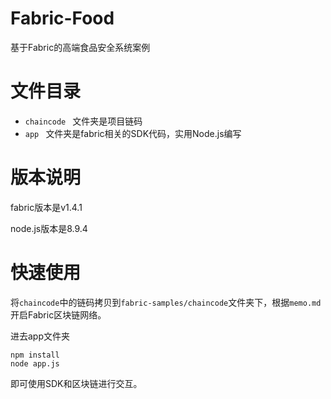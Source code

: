 # Fabric-Food

基于Fabric的高端食品安全系统案例

# 文件目录

* `chaincode `  文件夹是项目链码
* `app `  文件夹是fabric相关的SDK代码，实用Node.js编写

# 版本说明

fabric版本是v1.4.1

node.js版本是8.9.4

# 快速使用

将`chaincode`中的链码拷贝到`fabric-samples/chaincode`文件夹下，根据`memo.md`开启Fabric区块链网络。

进去app文件夹

```shell
npm install
node app.js
```



即可使用SDK和区块链进行交互。